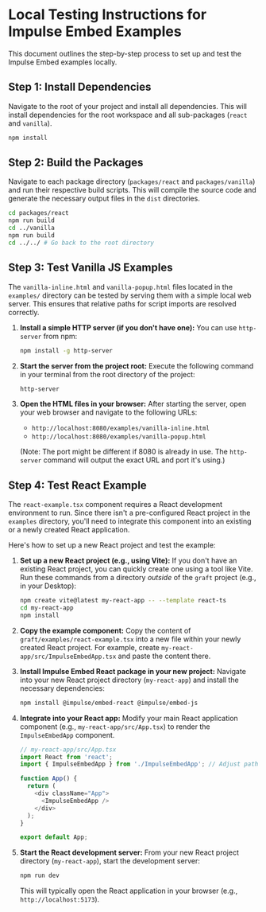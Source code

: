 # Local Testing Instructions for Impulse Embed Examples

This document outlines the step-by-step process to set up and test the Impulse Embed examples locally.

## Step 1: Install Dependencies

Navigate to the root of your project and install all dependencies. This will install dependencies for the root workspace and all sub-packages (`react` and `vanilla`).

```bash
npm install
```

## Step 2: Build the Packages

Navigate to each package directory (`packages/react` and `packages/vanilla`) and run their respective build scripts. This will compile the source code and generate the necessary output files in the `dist` directories.

```bash
cd packages/react
npm run build
cd ../vanilla
npm run build
cd ../../ # Go back to the root directory
```

## Step 3: Test Vanilla JS Examples

The `vanilla-inline.html` and `vanilla-popup.html` files located in the `examples/` directory can be tested by serving them with a simple local web server. This ensures that relative paths for script imports are resolved correctly.

1.  **Install a simple HTTP server (if you don't have one):**
    You can use `http-server` from npm:
    ```bash
    npm install -g http-server
    ```
2.  **Start the server from the project root:**
    Execute the following command in your terminal from the root directory of the project:
    ```bash
    http-server
    ```
3.  **Open the HTML files in your browser:**
    After starting the server, open your web browser and navigate to the following URLs:
    *   `http://localhost:8080/examples/vanilla-inline.html`
    *   `http://localhost:8080/examples/vanilla-popup.html`

    (Note: The port might be different if 8080 is already in use. The `http-server` command will output the exact URL and port it's using.)

## Step 4: Test React Example

The `react-example.tsx` component requires a React development environment to run. Since there isn't a pre-configured React project in the `examples` directory, you'll need to integrate this component into an existing or a newly created React application.

Here's how to set up a new React project and test the example:

1.  **Set up a new React project (e.g., using Vite):**
    If you don't have an existing React project, you can quickly create one using a tool like Vite. Run these commands from a directory *outside* of the `graft` project (e.g., in your Desktop):
    ```bash
    npm create vite@latest my-react-app -- --template react-ts
    cd my-react-app
    npm install
    ```
2.  **Copy the example component:**
    Copy the content of `graft/examples/react-example.tsx` into a new file within your newly created React project. For example, create `my-react-app/src/ImpulseEmbedApp.tsx` and paste the content there.
3.  **Install Impulse Embed React package in your new project:**
    Navigate into your new React project directory (`my-react-app`) and install the necessary dependencies:
    ```bash
    npm install @impulse/embed-react @impulse/embed-js
    ```
4.  **Integrate into your React app:**
    Modify your main React application component (e.g., `my-react-app/src/App.tsx`) to render the `ImpulseEmbedApp` component.

    ```typescript
    // my-react-app/src/App.tsx
    import React from 'react';
    import { ImpulseEmbedApp } from './ImpulseEmbedApp'; // Adjust path as needed

    function App() {
      return (
        <div className="App">
          <ImpulseEmbedApp />
        </div>
      );
    }

    export default App;
    ```
5.  **Start the React development server:**
    From your new React project directory (`my-react-app`), start the development server:
    ```bash
    npm run dev
    ```
    This will typically open the React application in your browser (e.g., `http://localhost:5173`).

